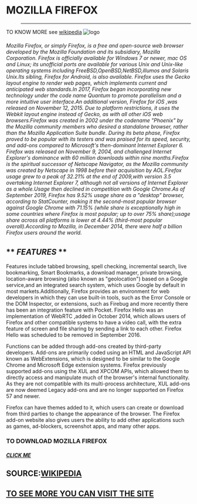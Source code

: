 # MOZILLA FIREFOX 
>____
TO KNOW MORE 
see [wikipedia](https://en.wikipedia.org/wiki/Firefox)
![logo](https://www.mozilla.org/media/img/firefox/template/page-image-firefox.b67275f61805.jpg)

###### Mozilla Firefox, or simply Firefox, is a free and open-source web browser developed by the Mozilla Foundation and its subsidiary, Mozilla Corporation. Firefox is officially available for Windows 7 or newer, mac OS and Linux; its unofficial ports are available for various Unix and Unix-like operating systems including FreeBSD,OpenBSD,NetBSD,illumos and Solaris Unix.Its sibling, Firefox for Android, is also available. Firefox uses the Gecko layout engine to render web pages, which implements current and anticipated web standards.In 2017, Firefox began incorporating new technology under the code name Quantum to promote parallelism and a more intuitive user interface.An additional version, Firefox for iOS ,was released on November 12, 2015. Due to platform restrictions, it uses the Webkit layout engine instead of Gecko, as with all other iOS web browsers.Firefox was created in 2002 under the codename "Phoenix" by the Mozilla community members who desired a standalone browser, rather than the Mozilla Application Suite bundle. During its beta phase, Firefox proved to be popular with its testers and was praised for its speed, security, and add-ons compared to Microsoft's then-dominant Internet Explorer 6. Firefox was released on November 9, 2004, and challenged Internet Explorer's dominance with 60 million downloads within nine months.Firefox is the spiritual successor of Netscape Navigator, as the Mozilla community was created by Netscape in 1998 before their acquisition by AOL.Firefox usage grew to a peak of 32.21% at the end of 2009,with version 3.5 overtaking Internet Explorer 7, although not all versions of Internet Explorer as a whole.Usage then declined in competition with Google Chrome.As of September 2019, Firefox has 9.52% usage share as a "desktop" browser, according to StatCounter, making it the second-most popular browser against Google Chrome with 71.15% (while share is exceptionally high in some countries where Firefox is most popular; up to over 75% share);usage share across all platforms is lower at 4.44% (third-most popular overall).According to Mozilla, in December 2014, there were half a billion Firefox users around the world.
## ** *FEATURES* **
Features include tabbed browsing, spell checking, incremental search, live bookmarking, Smart Bookmarks, a download manager, private browsing, location-aware browsing (also known as "geolocation") based on a Google service,and an integrated search system, which uses Google by default in most markets.Additionally, Firefox provides an environment for web developers in which they can use built-in tools, such as the Error Console or the DOM Inspector, or extensions, such as Firebug and more recently there has been an integration feature with Pocket. Firefox Hello was an implementation of WebRTC ,added in October 2014, which allows users of Firefox and other compatible systems to have a video call, with the extra feature of screen and file sharing by sending a link to each other. Firefox Hello was scheduled to be removed in September 2016.

Functions can be added through add-ons created by third-party developers. Add-ons are primarily coded using an HTML and JavaScript API known as WebExtensions, which is designed to be similar to the Google Chrome and Microsoft Edge extension systems. Firefox previously supported add-ons using the XUL and XPCOM APIs, which allowed them to directly access and manipulate much of the browser's internal functionality. As they are not compatible with its multi-process architecture, XUL add-ons are now deemed Legacy add-ons and are no longer supported on Firefox 57 and newer.

Firefox can have themes added to it, which users can create or download from third parties to change the appearance of the browser. The Firefox add-on website also gives users the ability to add other applications such as games, ad-blockers, screenshot apps, and many other apps.

### TO DOWNLOAD MOZILLA FIREFOX
##### [CLICK ME](https://www.mozilla.org/en-US/firefox/new/)
## SOURCE:[WIKIPEDIA](https://en.wikipedia.org/wiki/Firefox)

## [TO SEE MORE YOU CAN VISIT THE SITE](https://www.mozilla.org/en-US/firefox/new/)